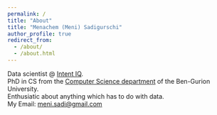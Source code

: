 ```yaml
---
permalink: /
title: "About"
title: "Menachem (Meni) Sadigurschi"
author_profile: true
redirect_from: 
  - /about/
  - /about.html
---
```


Data scientist @ [Intent IQ](https://www.intentiq.com/).  
PhD in CS from the [Computer Science department](http://in.bgu.ac.il/en/natural_science/cs/Pages/default.aspx) of the Ben-Gurion University.  
Enthusiatic about anything which has to do with data.  
My Email: [meni.sadi@gmail.com](mailto:menisadi+site@gmail.com)  
